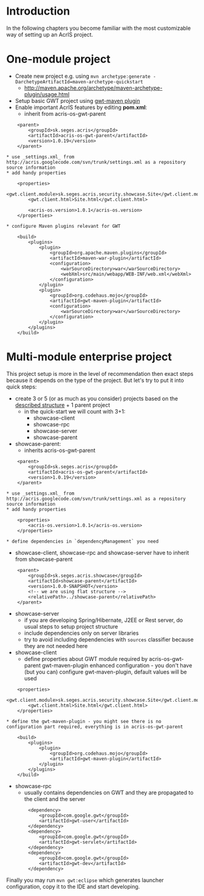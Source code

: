 # Introduction #

In the following chapters you become familiar with the most customizable way of setting up an AcrIS project.

# One-module project #

  * Create new project e.g. using `mvn archetype:generate -DarchetypeArtifactId=maven-archetype-quickstart`
    * http://maven.apache.org/archetype/maven-archetype-plugin/usage.html
  * Setup basic GWT project using [gwt-maven plugin](http://mojo.codehaus.org/gwt-maven-plugin/)
  * Enable important AcrIS features by editing **pom.xml**:
    * inherit from acris-os-gwt-parent
```
    <parent>
        <groupId>sk.seges.acris</groupId>
        <artifactId>acris-os-gwt-parent</artifactId>
        <version>1.0.19</version>
    </parent>
```
    * use _settings.xml_ from http://acris.googlecode.com/svn/trunk/settings.xml as a repository source information
    * add handy properties
```
	<properties>
		<gwt.client.module>sk.seges.acris.security.showcase.Site</gwt.client.module>
		<gwt.client.html>Site.html</gwt.client.html>
		
		<acris-os.version>1.0.1</acris-os.version>
	</properties>
```
    * configure Maven plugins relevant for GWT
```
	<build>
		<plugins>
			<plugin>
				<groupId>org.apache.maven.plugins</groupId>
				<artifactId>maven-war-plugin</artifactId>
				<configuration>
					<warSourceDirectory>war</warSourceDirectory>
					<webXml>src/main/webapp/WEB-INF/web.xml</webXml>
				</configuration>
			</plugin>
			<plugin>
				<groupId>org.codehaus.mojo</groupId>
				<artifactId>gwt-maven-plugin</artifactId>
				<configuration>
					<warSourceDirectory>war</warSourceDirectory>
				</configuration>
			</plugin>
		</plugins>
	</build>
```

# Multi-module enterprise project #

This project setup is more in the level of recommendation then exact steps because it depends on the type of the project. But let's try to put it into quick steps:
  * create 3 or 5 (or as much as you consider) projects based on the [described structure](ProjectSupport.md) + 1 parent project
    * in the quick-start we will count with 3+1:
      * showcase-client
      * showcase-rpc
      * showcase-server
      * showcase-parent
  * showcase-parent:
    * inherits acris-os-gwt-parent
```
    <parent>
        <groupId>sk.seges.acris</groupId>
        <artifactId>acris-os-gwt-parent</artifactId>
        <version>1.0.19</version>
    </parent>
```
    * use _settings.xml_ from http://acris.googlecode.com/svn/trunk/settings.xml as a repository source information
    * add handy properties
```
	<properties>
		<acris-os.version>1.0.1</acris-os.version>
	</properties>
```
    * define dependencies in `dependencyManagement` you need
  * showcase-client, showcase-rpc and showcase-server have to inherit from showcase-parent
```
	<parent>
		<groupId>sk.seges.acris.showcase</groupId>
		<artifactId>showcase-parent</artifactId>
		<version>1.0.0-SNAPSHOT</version>
		<!-- we are using flat structure -->
		<relativePath>../showcase-parent</relativePath>
	</parent>
```
  * showcase-server
    * if you are developing Spring/Hibernate, J2EE or Rest server, do usual steps to setup project structure
    * include dependencies only on server libraries
    * try to avoid including dependencies with `sources` classifier because they are not needed here
  * showcase-client
    * define properties about GWT module required by acris-os-gwt-parent gwt-maven-plugin enhanced configuration - you don't have (but you can) configure gwt-maven-plugin, default values will be used
```
	<properties>
		<gwt.client.module>sk.seges.acris.security.showcase.Site</gwt.client.module>
		<gwt.client.html>Site.html</gwt.client.html>
	</properties>
```
    * define the gwt-maven-plugin - you might see there is no configuration part required, everything is in acris-os-gwt-parent
```
	<build>
		<plugins>
			<plugin>
				<groupId>org.codehaus.mojo</groupId>
				<artifactId>gwt-maven-plugin</artifactId>
			</plugin>
		</plugins>
	</build>
```
  * showcase-rpc
    * usually contains dependencies on GWT and they are propagated to the client and the server
```
		<dependency>
			<groupId>com.google.gwt</groupId>
			<artifactId>gwt-user</artifactId>
		</dependency>
		<dependency>
			<groupId>com.google.gwt</groupId>
			<artifactId>gwt-servlet</artifactId>
		</dependency>
		<dependency>
			<groupId>com.google.gwt</groupId>
			<artifactId>gwt-dev</artifactId>
		</dependency>
```

Finally you may run `mvn gwt:eclipse` which generates launcher configuration, copy it to the IDE and start developing.